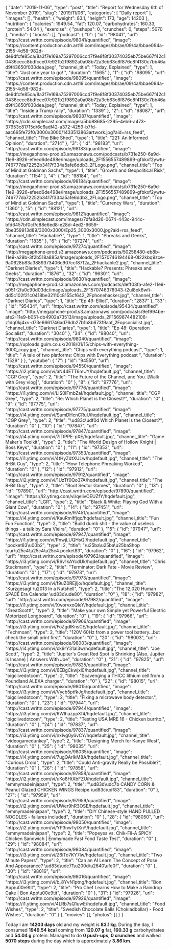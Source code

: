 {
    "date": "2019-11-06",
    "type": "post",
    "title": "Report for Wednesday 6th of November 2019",
    "slug": "2019\/11\/06",
    "categories": [
        "Daily report"
    ],
    "images": [],
    "health": {
        "weight": 83.1,
        "height": 173,
        "age": 14203
    },
    "nutrition": {
        "calories": 1949.54,
        "fat": 120.07,
        "carbohydrates": 160.33,
        "protein": 54.04
    },
    "exercise": {
        "pushups": 0,
        "crunches": 0,
        "steps": 5070
    },
    "media": {
        "books": [],
        "podcast": {
            "0": {
                "id": "98041",
                "url": "http:\/\/cast.writtn.com\/episode\/98041\/quantified",
                "image": "https:\/\/content.production.cdn.art19.com\/images\/bb\/ae\/09\/4a\/bbae094a-2155-4d58-982d-de9dfcfe85ca\/8a3f7e169a75297006cc47f9e8f8f30374035eb75be667f42c10436cecc8bdfcce07e921b2f9892a0a08b72a3eb63c8f876c8f4130c7bb46ad9f43650f030dea.jpeg",
                "channel_title": "Today, Explained",
                "type": 1,
                "title": "Just one year to go! ",
                "duration": "1565"
            },
            "1": {
                "id": "98095",
                "url": "http:\/\/cast.writtn.com\/episode\/98095\/quantified",
                "image": "https:\/\/content.production.cdn.art19.com\/images\/bb\/ae\/09\/4a\/bbae094a-2155-4d58-982d-de9dfcfe85ca\/8a3f7e169a75297006cc47f9e8f8f30374035eb75be667f42c10436cecc8bdfcce07e921b2f9892a0a08b72a3eb63c8f876c8f4130c7bb46ad9f43650f030dea.jpeg",
                "channel_title": "Today, Explained",
                "type": 1,
                "title": "Inside a Trump rally",
                "duration": "1339"
            },
            "2": {
                "id": "98087",
                "url": "http:\/\/cast.writtn.com\/episode\/98087\/quantified",
                "image": "https:\/\/cdn.simplecast.com\/images\/5bb88685-2295-4eb6-a473-37953c81715d\/6c6adf42-a372-4259-b7fd-aac695fe72f0\/3000x3000\/1433513863artwork.jpg?aid=rss_feed",
                "channel_title": "The Bike Shed",
                "type": 1,
                "title": "221: An Informed Opinion",
                "duration": "2714"
            },
            "3": {
                "id": "98183",
                "url": "http:\/\/cast.writtn.com\/episode\/98183\/quantified",
                "image": "https:\/\/megaphone-prod.s3.amazonaws.com\/podcasts\/b731e250-6a9d-11e9-8926-efeed6de498e\/image\/uploads_2F1556557489869-gfbkxf2ywtu-746777da72252b3417f334a5afe6ddb3_2FLogo.png",
                "channel_title": "Top of Mind at Goldman Sachs",
                "type": 1,
                "title": "Growth and Geopolitical Risk",
                "duration": "1154"
            },
            "4": {
                "id": "98184",
                "url": "http:\/\/cast.writtn.com\/episode\/98184\/quantified",
                "image": "https:\/\/megaphone-prod.s3.amazonaws.com\/podcasts\/b731e250-6a9d-11e9-8926-efeed6de498e\/image\/uploads_2F1556557489869-gfbkxf2ywtu-746777da72252b3417f334a5afe6ddb3_2FLogo.png",
                "channel_title": "Top of Mind at Goldman Sachs",
                "type": 1,
                "title": "Currency Wars",
                "duration": "1360"
            },
            "5": {
                "id": "98121",
                "url": "http:\/\/cast.writtn.com\/episode\/98121\/quantified",
                "image": "https:\/\/cdn.simplecast.com\/images\/7dfa8d26-0674-443c-944c-bfd6457bf0cf\/c88e6ed8-e28d-4ed2-9659-3be359913d89\/3000x3000\/Ep25_3000x3000.jpg?aid=rss_feed",
                "channel_title": "Hackable?",
                "type": 1,
                "title": "Phreaks and Geeks",
                "duration": "1835"
            },
            "6": {
                "id": "97274",
                "url": "http:\/\/cast.writtn.com\/episode\/97274\/quantified",
                "image": "http:\/\/megaphone-prod.s3.amazonaws.com\/podcasts\/50258480-eb8b-11e9-a29b-3f2b518a885a\/image\/uploads_2F1570746194468-0l22kbq9zce-9a0628b83a3889373406e907ccf8712a_2Fhackable2.jpg",
                "channel_title": "Darknet Diaries",
                "type": 1,
                "title": "Hackable? Presents: Phreaks and Geeks",
                "duration": "1876"
            },
            "32": {
                "id": "96301",
                "url": "http:\/\/cast.writtn.com\/episode\/96301\/quantified",
                "image": "http:\/\/megaphone-prod.s3.amazonaws.com\/podcasts\/deff03fa-afe2-11e9-b051-2fa0c90d03dc\/image\/uploads_2F1570746378043-t2ul8ok6wfi-dd5c102f21c0418be32110c8155cf642_2Fphonehacker.jpg",
                "channel_title": "Darknet Diaries",
                "type": 1,
                "title": "Ep 49: Elliot",
                "duration": "2837"
            },
            "33": {
                "id": "95434",
                "url": "http:\/\/cast.writtn.com\/episode\/95434\/quantified",
                "image": "http:\/\/megaphone-prod.s3.amazonaws.com\/podcasts\/9ef994be-afe2-11e9-b051-db4902a73513\/image\/uploads_2F1569874482106-z1dq0kj4xv-d73e6661746ad76db27b1b8b673f9aaf_2Fopsocialist.jpg",
                "channel_title": "Darknet Diaries",
                "type": 1,
                "title": "Ep  48: Operation Socialist",
                "duration": "3040"
            },
            "34": {
                "id": "98040",
                "url": "http:\/\/cast.writtn.com\/episode\/98040\/quantified",
                "image": "https:\/\/uploads.guim.co.uk\/2018\/01\/15\/chips-with-everything-3000_copy.jpg",
                "channel_title": "Chips with everything podcast",
                "type": 1,
                "title": " A tale of two platforms: Chips with Everything podcast ",
                "duration": "1529"
            }
        },
        "youtube": {
            "7": {
                "id": "94550",
                "url": "http:\/\/cast.writtn.com\/episode\/94550\/quantified",
                "image": "https:\/\/i2.ytimg.com\/vi\/aN44ETT6mUY\/hqdefault.jpg",
                "channel_title": "CGP Grey",
                "type": 2,
                "title": "The Future of the Channel, and You.  [Walk with Grey vlog]",
                "duration": "0"
            },
            "8": {
                "id": "97776",
                "url": "http:\/\/cast.writtn.com\/episode\/97776\/quantified",
                "image": "https:\/\/i1.ytimg.com\/vi\/LIS0IFmbZaI\/hqdefault.jpg",
                "channel_title": "CGP Grey",
                "type": 2,
                "title": "Re: Which Planet is the Closest?",
                "duration": "0"
            },
            "9": {
                "id": "97775",
                "url": "http:\/\/cast.writtn.com\/episode\/97775\/quantified",
                "image": "https:\/\/i4.ytimg.com\/vi\/SumDHcnCRuU\/hqdefault.jpg",
                "channel_title": "CGP Grey",
                "type": 2,
                "title": "\ud83c\udf0d Which Planet is the Closest?",
                "duration": "0"
            },
            "10": {
                "id": "97847",
                "url": "http:\/\/cast.writtn.com\/episode\/97847\/quantified",
                "image": "https:\/\/i4.ytimg.com\/vi\/7ITtPPE-pXE\/hqdefault.jpg",
                "channel_title": "Game Maker's Toolkit",
                "type": 2,
                "title": "The World Design of Hollow Knight | Boss Keys",
                "duration": "0"
            },
            "11": {
                "id": "97353",
                "url": "http:\/\/cast.writtn.com\/episode\/97353\/quantified",
                "image": "https:\/\/i1.ytimg.com\/vi\/4tHyZdtXULw\/hqdefault.jpg",
                "channel_title": "The 8-Bit Guy",
                "type": 2,
                "title": "How Telephone Phreaking Worked",
                "duration": "0"
            },
            "12": {
                "id": "97912",
                "url": "http:\/\/cast.writtn.com\/episode\/97912\/quantified",
                "image": "https:\/\/i2.ytimg.com\/vi\/1UzTf0Qo37A\/hqdefault.jpg",
                "channel_title": "The 8-Bit Guy",
                "type": 2,
                "title": "Boot Sector Games",
                "duration": "0"
            },
            "13": {
                "id": "97890",
                "url": "http:\/\/cast.writtn.com\/episode\/97890\/quantified",
                "image": "https:\/\/i2.ytimg.com\/vi\/qelivOEUZfY\/hqdefault.jpg",
                "channel_title": "LGR",
                "type": 2,
                "title": "Black & White: Playing God With a Giant Cow",
                "duration": "0"
            },
            "14": {
                "id": "97451",
                "url": "http:\/\/cast.writtn.com\/episode\/97451\/quantified",
                "image": "https:\/\/i4.ytimg.com\/vi\/KauRmlffjqc\/hqdefault.jpg",
                "channel_title": "Fun Fun Function",
                "type": 2,
                "title": "Build dumb shit - the value of useless things - a talk by Sara Vieira",
                "duration": "0"
            },
            "15": {
                "id": "97947",
                "url": "http:\/\/cast.writtn.com\/episode\/97947\/quantified",
                "image": "https:\/\/i1.ytimg.com\/vi\/PnwjLUQHsQI\/hqdefault.jpg",
                "channel_title": "pocket83\u00b2",
                "type": 2,
                "title": "\u25ba\u25ba\u25baShop tour\u25c4\u25c4\u25c4 pocket83",
                "duration": "0"
            },
            "16": {
                "id": "97962",
                "url": "http:\/\/cast.writtn.com\/episode\/97962\/quantified",
                "image": "https:\/\/i3.ytimg.com\/vi\/R6v1kAYcdUk\/hqdefault.jpg",
                "channel_title": "Chris Stuckmann",
                "type": 2,
                "title": "Terminator: Dark Fate - Movie Review",
                "duration": "0"
            },
            "17": {
                "id": "97973",
                "url": "http:\/\/cast.writtn.com\/episode\/97973\/quantified",
                "image": "https:\/\/i3.ytimg.com\/vi\/f9uZ0REjIjo\/hqdefault.jpg",
                "channel_title": "Kurzgesagt \u2013 In a Nutshell",
                "type": 2,
                "title": "The 12,020 Human SPACE Era Calendar \ud83d\ude80",
                "duration": "0"
            },
            "18": {
                "id": "97982",
                "url": "http:\/\/cast.writtn.com\/episode\/97982\/quantified",
                "image": "https:\/\/i1.ytimg.com\/vi\/XworvxoQleY\/hqdefault.jpg",
                "channel_title": "GreatScott!",
                "type": 2,
                "title": "Make your own Simple yet Powerful Electric Motorized Longboard",
                "duration": "0"
            },
            "19": {
                "id": "97966",
                "url": "http:\/\/cast.writtn.com\/episode\/97966\/quantified",
                "image": "https:\/\/i3.ytimg.com\/vi\/FoZgdIKnsCE\/hqdefault.jpg",
                "channel_title": "Techmoan",
                "type": 2,
                "title": "120V 60Hz from a power tool battery...but check the small print first",
                "duration": "0"
            },
            "20": {
                "id": "98003",
                "url": "http:\/\/cast.writtn.com\/episode\/98003\/quantified",
                "image": "https:\/\/i4.ytimg.com\/vi\/ck9rY31al3w\/hqdefault.jpg",
                "channel_title": "Joe Scott",
                "type": 2,
                "title": "Jupiter's Great Red Spot Is Shrinking (Also, Jupiter Is Insane) | Answers With Joe",
                "duration": "0"
            },
            "21": {
                "id": "97825",
                "url": "http:\/\/cast.writtn.com\/episode\/97825\/quantified",
                "image": "https:\/\/i3.ytimg.com\/vi\/6EBgCkwjxl0\/hqdefault.jpg",
                "channel_title": "bigclivedotcom",
                "type": 2,
                "title": "Scavenging a THICC lithium cell from a Poundland ALEXA charger.",
                "duration": "0"
            },
            "22": {
                "id": "98015",
                "url": "http:\/\/cast.writtn.com\/episode\/98015\/quantified",
                "image": "https:\/\/i3.ytimg.com\/vi\/Vycb5ptfkJg\/hqdefault.jpg",
                "channel_title": "bigclivedotcom",
                "type": 2,
                "title": "Fixing a microwave body detector.",
                "duration": "0"
            },
            "23": {
                "id": "97944",
                "url": "http:\/\/cast.writtn.com\/episode\/97944\/quantified",
                "image": "https:\/\/i3.ytimg.com\/vi\/6WIhazppXf4\/hqdefault.jpg",
                "channel_title": "bigclivedotcom",
                "type": 2,
                "title": "Testing USA MRE 16 - Chicken burrito.",
                "duration": "0"
            },
            "24": {
                "id": "97837",
                "url": "http:\/\/cast.writtn.com\/episode\/97837\/quantified",
                "image": "https:\/\/i3.ytimg.com\/vi\/nxIvg0y6vCY\/hqdefault.jpg",
                "channel_title": "videogamedunkey",
                "type": 2,
                "title": "Designing Merch for Kanye West",
                "duration": "0"
            },
            "25": {
                "id": "98035",
                "url": "http:\/\/cast.writtn.com\/episode\/98035\/quantified",
                "image": "https:\/\/i4.ytimg.com\/vi\/7ugQArIkM8A\/hqdefault.jpg",
                "channel_title": "Curious Droid",
                "type": 2,
                "title": "Could Anti-gravity Really be Possible?",
                "duration": "0"
            },
            "26": {
                "id": "97858",
                "url": "http:\/\/cast.writtn.com\/episode\/97858\/quantified",
                "image": "https:\/\/i2.ytimg.com\/vi\/uKo8HtXbFZU\/hqdefault.jpg",
                "channel_title": "emmymadeinjapan",
                "type": 2,
                "title": "\ud83d\udc7b CANDY CORN & Peanut Glazed CHICKEN WINGS Recipe \ud83c\udf83",
                "duration": "0"
            },
            "27": {
                "id": "97959",
                "url": "http:\/\/cast.writtn.com\/episode\/97959\/quantified",
                "image": "https:\/\/i2.ytimg.com\/vi\/UWer9hR3OSE\/hqdefault.jpg",
                "channel_title": "emmymadeinjapan",
                "type": 2,
                "title": "DIY Chinese-style HAND PULLED NOODLES - failures included",
                "duration": "0"
            },
            "28": {
                "id": "98050",
                "url": "http:\/\/cast.writtn.com\/episode\/98050\/quantified",
                "image": "https:\/\/i2.ytimg.com\/vi\/YP3nwTytXnY\/hqdefault.jpg",
                "channel_title": "emmymadeinjapan",
                "type": 2,
                "title": "Popeyes vs. Chik-Fil-A SPICY Chicken Sandwich | Emmymade Fast Food Taste Test",
                "duration": "0"
            },
            "29": {
                "id": "98084",
                "url": "http:\/\/cast.writtn.com\/episode\/98084\/quantified",
                "image": "https:\/\/i3.ytimg.com\/vi\/Z6iTo7KY7lw\/hqdefault.jpg",
                "channel_title": "Two Minute Papers",
                "type": 2,
                "title": "Can an AI Learn The Concept of Pose And Appearance? \ud83d\udc71\u200d\u2640\ufe0f",
                "duration": "0"
            },
            "30": {
                "id": "98016",
                "url": "http:\/\/cast.writtn.com\/episode\/98016\/quantified",
                "image": "https:\/\/i3.ytimg.com\/vi\/b_8YvN1ptng\/hqdefault.jpg",
                "channel_title": "Bon App\u00e9tit",
                "type": 2,
                "title": "Pro Chef Learns How to Make a Raindrop Cake | Bon App\u00e9tit",
                "duration": "0"
            },
            "31": {
                "id": "97926",
                "url": "http:\/\/cast.writtn.com\/episode\/97926\/quantified",
                "image": "https:\/\/i1.ytimg.com\/vi\/4LRb7sQ1uwE\/hqdefault.jpg",
                "channel_title": "Food Wishes",
                "type": 2,
                "title": "Swedish Chocolate Balls (Chokladbollar) - Food Wishes",
                "duration": "0"
            }
        },
        "movies": [],
        "photos": []
    }
}

Today I am <strong>14203 days</strong> old and my weight is <strong>83.1 kg</strong>. During the day, I consumed <strong>1949.54 kcal</strong> coming from <strong>120.07 g</strong> fat, <strong>160.33 g</strong> carbohydrates and <strong>54.04 g</strong> protein. Managed to do <strong>0 push-ups</strong>, <strong>0 crunches</strong> and walked <strong>5070 steps</strong> during the day which is approximately <strong>3.86 km</strong>.